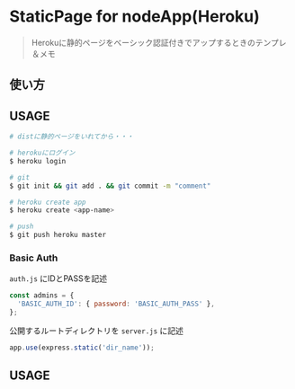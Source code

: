 # StaticPage for nodeApp(Heroku)

> Herokuに静的ページをベーシック認証付きでアップするときのテンプレ＆メモ

## 使い方


## USAGE
``` bash
# distに静的ページをいれてから・・・

# herokuにログイン
$ heroku login

# git
$ git init && git add . && git commit -m "comment"

# heroku create app
$ heroku create <app-name>

# push
$ git push heroku master
```

### Basic Auth
`auth.js` にIDとPASSを記述
``` javascript:auth.js
const admins = {
  'BASIC_AUTH_ID': { password: 'BASIC_AUTH_PASS' },
};
```

公開するルートディレクトリを `server.js` に記述
``` javascript:server.js
app.use(express.static('dir_name'));
```


## USAGE
